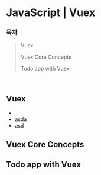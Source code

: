 # JavaScript | Vuex

### 목차

> Vuex
>
> Vuex Core Concepts
>
> Todo app with Vuex

<br>

## Vuex

- 
- asda
- asd

## Vuex Core Concepts

## Todo app with Vuex